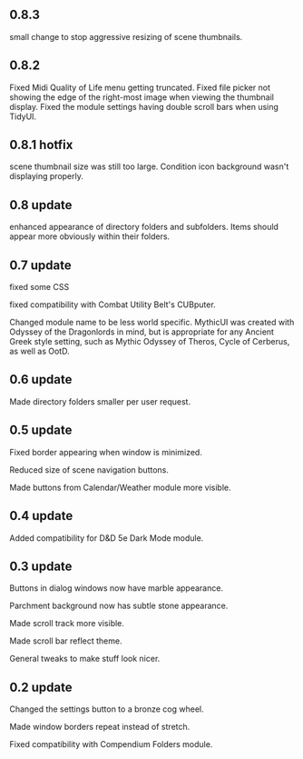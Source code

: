 ## 0.8.3
small change to stop aggressive resizing of scene thumbnails.


## 0.8.2
Fixed Midi Quality of Life menu getting truncated.
Fixed file picker not showing the edge of the right-most image when viewing the thumbnail display.
Fixed the module settings having double scroll bars when using TidyUI.

## 0.8.1 hotfix
scene thumbnail size was still too large.  Condition icon background wasn't displaying properly.

## 0.8 update
enhanced appearance of directory folders and subfolders.  Items should appear more obviously within their folders.


## 0.7 update
fixed some CSS

fixed compatibility with Combat Utility Belt's CUBputer.

Changed module name to be less world specific. MythicUI was created with Odyssey of the Dragonlords in mind, but is appropriate for any Ancient Greek style setting, such as Mythic Odyssey of Theros, Cycle of Cerberus, as well as OotD.

## 0.6 update
Made directory folders smaller per user request.

## 0.5 update
Fixed border appearing when window is minimized.

Reduced size of scene navigation buttons.

Made buttons from Calendar/Weather module more visible.


## 0.4 update
Added compatibility for D&D 5e Dark Mode module.


## 0.3 update
Buttons in dialog windows now have marble appearance.  

Parchment background now has subtle stone appearance.

Made scroll track more visible.

Made scroll bar reflect theme.

General tweaks to make stuff look nicer.


## 0.2 update
Changed the settings button to a bronze cog wheel.

Made window borders repeat instead of stretch.

Fixed compatibility with Compendium Folders module.



